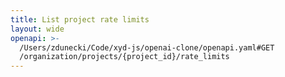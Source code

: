 ```yaml
---
title: List project rate limits
layout: wide
openapi: >-
  /Users/zdunecki/Code/xyd-js/openai-clone/openapi.yaml#GET
  /organization/projects/{project_id}/rate_limits
---
```


